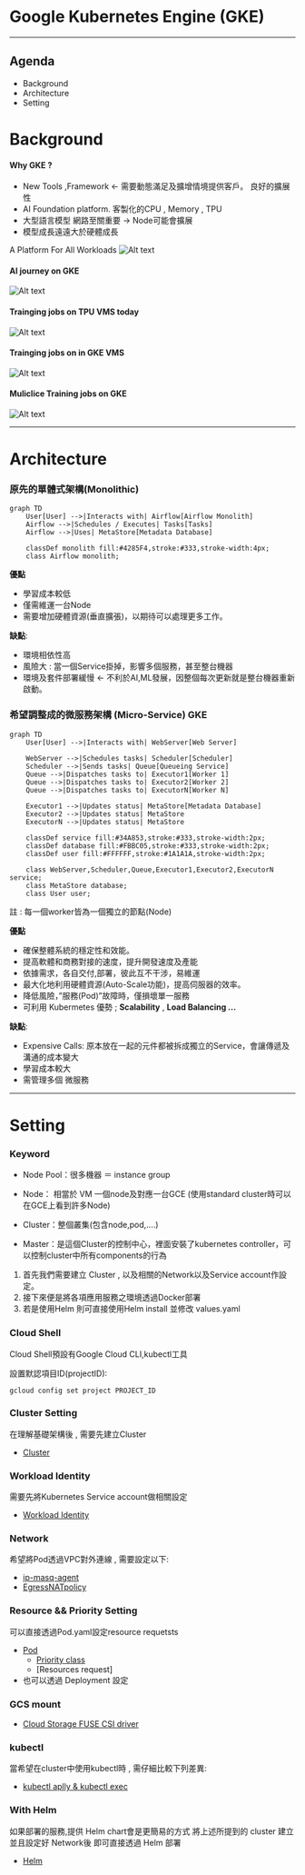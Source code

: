 Google Kubernetes Engine (GKE)
===
---
## Agenda
 - Background
 - Architecture
 - Setting

Background
===
#### Why GKE ?
- New Tools ,Framework <- 需要動態滿足及擴增情境提供客戶。 良好的擴展性
- AI Foundation platform. 客製化的CPU , Memory , TPU
- 大型語言模型 網路至關重要 -> Node可能會擴展
- 模型成長遠遠大於硬體成長

A Platform For All Workloads
![Alt text](img/image.png)

#### AI journey on GKE
![Alt text](img/messageImage_1697614300334.jpg)


#### Trainging jobs on TPU VMS today
![Alt text](img/messageImage_1697614575031.jpg)


#### Trainging jobs on in GKE VMS
![Alt text](img/messageImage_1697614632188.jpg)


#### Muliclice Training jobs on GKE
![Alt text](img/messageImage_1697614827212.jpg)

---

Architecture
===
### 原先的單體式架構(Monolithic)
``` mermaid
graph TD
    User[User] -->|Interacts with| Airflow[Airflow Monolith]
    Airflow -->|Schedules / Executes| Tasks[Tasks]
    Airflow -->|Uses| MetaStore[Metadata Database]

    classDef monolith fill:#4285F4,stroke:#333,stroke-width:4px;
    class Airflow monolith;
```
**優點**
- 學習成本較低
- 僅需維運一台Node
- 需要增加硬體資源(垂直擴張)，以期待可以處理更多工作。

**缺點**: 

- 環境相依性高
- 風險大 : 當一個Service掛掉，影響多個服務，甚至整台機器
- 環境及套件部署緩慢 ← 不利於AI,ML發展，因整個每次更新就是整台機器重新啟動。


### 希望調整成的微服務架構 (Micro-Service) GKE
``` mermaid
graph TD
    User[User] -->|Interacts with| WebServer[Web Server]

    WebServer -->|Schedules tasks| Scheduler[Scheduler]
    Scheduler -->|Sends tasks| Queue[Queueing Service]
    Queue -->|Dispatches tasks to| Executor1[Worker 1]
    Queue -->|Dispatches tasks to| Executor2[Worker 2]
    Queue -->|Dispatches tasks to| ExecutorN[Worker N]

    Executor1 -->|Updates status| MetaStore[Metadata Database]
    Executor2 -->|Updates status| MetaStore
    ExecutorN -->|Updates status| MetaStore

    classDef service fill:#34A853,stroke:#333,stroke-width:2px;
    classDef database fill:#FBBC05,stroke:#333,stroke-width:2px;
    classDef user fill:#FFFFFF,stroke:#1A1A1A,stroke-width:2px;

    class WebServer,Scheduler,Queue,Executor1,Executor2,ExecutorN service;
    class MetaStore database;
    class User user;
```
註 : 每一個worker皆為一個獨立的節點(Node)

**優點**

- 確保整體系統的穩定性和效能。
- 提高軟體和商務對接的速度，提升開發速度及產能
- 依據需求，各自交付,部署，彼此互不干涉，易維運
- 最大化地利用硬體資源(Auto-Scale功能)，提高伺服器的效率。
- 降低風險，”服務(Pod)”故障時，僅損壞單一服務
- 可利用 Kubermetes 優勢 ; **Scalability** , **Load Balancing ...**

**缺點**: 

- Expensive Calls: 原本放在一起的元件都被拆成獨立的Service，會讓傳遞及溝通的成本變大
- 學習成本較大
- 需管理多個 微服務

---

Setting
===

### Keyword 

- Node Pool：很多機器 ＝ instance group

- Node： 相當於 VM 一個node及對應一台GCE (使用standard cluster時可以在GCE上看到許多Node)

- Cluster：整個叢集(包含node,pod,....)

- Master：是這個Cluster的控制中心，裡面安裝了kubernetes controller，可以控制cluster中所有components的行為

1. 首先我們需要建立 Cluster , 以及相關的Network以及Service account作設定。
2. 接下來便是將各項應用服務之環境透過Docker部署
3. 若是使用Helm 則可直接使用Helm install 並修改 values.yaml

### Cloud Shell
Cloud Shell預設有Google Cloud CLI,kubectl工具

設置默認項目ID(projectID):
```
gcloud config set project PROJECT_ID
```

### Cluster Setting
在理解基礎架構後 , 需要先建立Cluster
- [Cluster](element/Cluster/cluster.md)

### Workload Identity
需要先將Kubernetes Service account做相關設定
- [Workload Identity](Workload_Identity/workload-Identity.md)

### Network
希望將Pod透過VPC對外連線 , 需要設定以下:
- [ip-masq-agent](Network/ip-masq-agent/ip-masq-agent.md)
- [EgressNATpolicy](Network/EgressNATpolicy/EgressNATpolicy.md)

### Resource && Priority Setting
可以直接透過Pod.yaml設定resource requetsts
- [Pod](element/Pod/readme.md)
   - [Priority class](https://kubernetes.io/docs/concepts/scheduling-eviction/pod-priority-preemption/)
   - [Resources request]
- 也可以透過 Deployment 設定

### GCS mount

- [Cloud Storage FUSE CSI driver](gcs_fuse_csi_driver/README.md)

### kubectl

當希望在cluster中使用kubectl時 , 需仔細比較下列差異:
- [kubectl aplly & kubectl exec](Kubectl/README.md)
   
### With Helm 
如果部署的服務,提供 Helm chart會是更簡易的方式
將上述所提到的 cluster 建立並且設定好 Network後 即可直接透過 Helm 部署

- [Helm](helm/README.md)